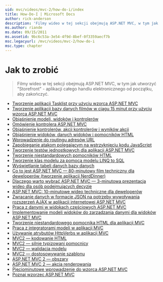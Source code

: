 ```yaml
---
uid: mvc/videos/mvc-2/how-do-i/index
title: How-Do-I | Microsoft Docs
author: rick-anderson
description: 'Filmy wideo w tej sekcji obejmują ASP.NET MVC, w tym jak utworzyć "Storefront" - aplikacji całego handlu elektronicznego od początku, aby zakończyć.'
ms.author: riande
ms.date: 09/15/2011
ms.assetid: 9bc6c53a-3e54-4f9d-8bef-0f3359aecf7b
msc.legacyurl: /mvc/videos/mvc-2/how-do-i
msc.type: chapter
---
```

<a name="how-do-i"></a>Jak to zrobić
====================
> Filmy wideo w tej sekcji obejmują ASP.NET MVC, w tym jak utworzyć "Storefront" - aplikacji całego handlu elektronicznego od początku, aby zakończyć.


- [Tworzenie aplikacji Tasklist przy użyciu wzorca ASP.NET MVC](creating-a-tasklist-application-with-aspnet-mvc.md)
- [Tworzenie aplikacji bazy danych filmów w ciągu 15 minut przy użyciu wzorca ASP.NET MVC](creating-a-movie-database-application-in-15-minutes-with-aspnet-mvc.md)
- [Objaśnienie modeli, widoków i kontrolerów](understanding-models-views-and-controllers.md)
- [Omówienie kontrolera ASP.NET MVC](aspnet-mvc-controller-overview.md)
- [Objaśnienie kontrolerów, akcji kontrolerów i wyników akcji](understanding-controllers-controller-actions-and-action-results.md)
- [Objaśnienie widoków, danych widoków i pomocników HTML](understanding-views-view-data-and-html-helpers.md)
- [Wprowadzenie do routingu adresów URL](an-introduction-to-url-routing.md)
- [Zapobieganie atakom polegającym na wstrzyknięciu kodu JavaScript](preventing-javascript-injection-attacks.md)
- [Tworzenie testów jednostkowych dla aplikacji ASP.NET MVC](creating-unit-tests-for-aspnet-mvc-applications.md)
- [Tworzenie niestandardowych pomocników HTML](creating-custom-html-helpers.md)
- [Tworzenie klas modelu za pomocą modelu LINQ to SQL](creating-model-classes-with-linq-to-sql.md)
- [Wyświetlanie tabeli danych bazy danych](displaying-a-table-of-database-data.md)
- [Co to jest ASP.NET MVC — 80-minutowy film techniczny dla deweloperów (tworzenie aplikacji NerdDinner)](what-is-aspnet-mvc-80-minute-technical-video-for-developers-building-nerddinner.md)
- [Dlaczego warto wybrać ASP.NET MVC — 3-minutowa prezentacja wideo dla osób podejmujących decyzje](why-aspnet-mvc-3-minute-overview-video-for-decision-makers.md)
- [ASP.NET MVC: 10-minutowe wideo techniczne dla deweloperów](aspnet-mvc-how-10-minute-technical-video-for-developers.md)
- [Zwracanie danych w formacie JSON na potrzeby wywoływania rozszerzeń AJAX w aplikacji internetowej ASP.NET MVC](how-do-i-return-json-formatted-data-for-an-ajax-call-in-an-aspnet-mvc-web-application.md)
- [Praca z danymi w widokach częściowych ASP.NET MVC](how-do-i-work-with-data-in-aspnet-mvc-partial-views.md)
- [Implementowanie modeli widoków do zarządzania danymi dla widoków ASP.NET MVC](how-do-i-implement-view-models-to-manage-data-for-aspnet-mvc-views.md)
- [Tworzenie niestandardowego pomocnika HTML dla aplikacji MVC](how-do-i-create-a-custom-html-helper-for-an-mvc-application.md)
- [Praca z integratorami modeli w aplikacji MVC](how-do-i-work-with-model-binders-in-an-mvc-application.md)
- [Używanie atrybutów HttpVerbs w aplikacji MVC](how-do-i-use-httpverbs-attributes-in-an-mvc-application.md)
- [MVC2 — kodowanie HTML](mvc2-html-encoding.md)
- [MVC2 — silnie typizowani pomocnicy](mvc2-stronglytyped-helpers.md)
- [MVC2 — walidacja modelu](mvc2-model-validation.md)
- [MVC2 — dostosowywanie szablonu](mvc2-template-customization.md)
- [ASP.NET MVC 2 — obszary](aspnet-mvc-2-areas.md)
- [ASP.NET MVC 2 — akcja renderowania](aspnet-mvc-2-render-action.md)
- [Pięciominutowe wprowadzenie do wzorca ASP.NET MVC](5-minute-introduction-to-aspnet-mvc.md)
- [Poznaj wzorzec ASP.NET MVC](how-to-best-learn-asp-net-mvc.md)

